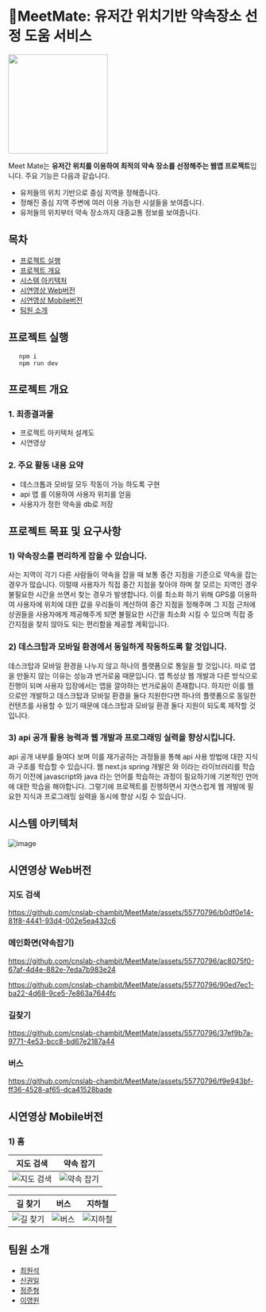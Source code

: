 
# 🚩MeetMate: 유저간 위치기반 약속장소 선정 도움 서비스

<img src="https://user-images.githubusercontent.com/91197026/221325291-56096cd9-a768-4ad0-9447-7fcbebc9052f.png" width="200" height="200"/>

Meet Mate는 **유저간 위치를 이용하여 최적의 약속 장소를 선정해주는 웹앱 프로젝트**입니다.
주요 기능은 다음과 같습니다.
   - 유저들의 위치 기반으로 중심 지역을 정해줍니다.
   - 정해진 중심 지역 주변에 여러 이용 가능한 시설들을 보여줍니다.
   - 유저들의 위치부터 약속 장소까지 대중교통 정보를 보여줍니다.

## 목차

   - [프로젝트 실행](#프로젝트-실행)
   - [프로젝트 개요](#프로젝트-개요)
   - [시스템 아키텍처](#시스템-아키텍처)
   - [시연영상 Web버전](#시연영상-Web버전)
   - [시연영상 Mobile버전](#시연영상-Mobile버전)
   - [팀원 소개](#팀원-소개)

## 프로젝트 실행
   ```
      npm i
      npm run dev
   ```
   
## 프로젝트 개요
### 1. 최종결과물
   - 프로젝트 아키텍처 설계도
   - 시연영상
### 2. 주요 활동 내용 요약
   - 데스크톱과 모바일 모두 작동이 가능 하도록 구현
   - api 맵 를 이용하여 사용자 위치를 얻음
   - 사용자가 정한 약속을 db로 저장
## 프로젝트 목표 및 요구사항
### 1) 약속장소를 편리하게 잡을 수 있습니다.
사는 지역이 각기 다른 사람들이 약속을 잡을 때 보통 중간 지점을 기준으로 약속을 잡는 경우가 많습니다. 이럴때 사용자가 직접 중간 지점을 찾아야 하며 잘 모르는 지역인 경우 불필요한 시간을 쓰면서 찾는 경우가 발생합니다. 이를 최소화 하기 위해 GPS를 이용하여 사용자에 위치에 대한 값을 우리들이 계산하여 중간 지점을 정해주며 그 지점 근처에 상권들을 사용자에게 제공해주게 되면 불필요한 시간을 최소화 시킬 수 있으며 직접 중간지점을 찾지 않아도 되는 편리함을 제공할 계획입니다.
### 2) 데스크탑과 모바일 환경에서 동일하게 작동하도록 할 것입니다. 
데스크탑과 모바일 환경을 나누지 않고 하나의 플랫폼으로 통일을 할 것입니다. 따로 앱을 만들지 않는 이유는 성능과 번거로움 때문입니다. 앱 특성상 웹 개발과 다른 방식으로 진행이 되며 사용자 입장에서는 앱을 깔야하는 번거로움이 존재합니다. 하지만 이를 웹으로만 개발하고 데스크탑과 모바일 환경을 둘다 지원한다면 하나의 플랫폼으로 동일한 컨텐츠를 사용할 수 있기 때문에 데스크탑과 모바일 환경 둘다 지원이 되도록 제작할 것입니다.
### 3) api 공개 활용 능력과 웹 개발과 프로그래밍 실력을 향상시킵니다. 
api 공개 내부를 들여다 보며 이를 재가공하는 과정들을 통해 api 사용 방법에 대한 지식과 구조를 학습할 수 있습니다. 웹 next.js spring 개발은 와 이라는 라이브러리를 학습하기 이전에 javascript와 java 라는 언어를 학습하는 과정이 필요하기에 기본적인 언어에 대한 학습을 해야합니다. 그렇기에 프로젝트를 진행하면서 자연스럽게 웹 개발에 필요한 지식과 프로그래밍 실력을 동시에 향상 시킬 수 있습니다.

## 시스템 아키텍처
![image](https://user-images.githubusercontent.com/91197026/222876640-7233898d-b072-4278-840b-4dc42289b505.png)


## 시연영상 Web버전
 
### 지도 검색


https://github.com/cnslab-chambit/MeetMate/assets/55770796/b0df0e14-81f8-4441-93d4-002e5ea432c6



### 메인화면(약속잡기)


https://github.com/cnslab-chambit/MeetMate/assets/55770796/ac8075f0-67af-4d4e-882e-7eda7b983e24

https://github.com/cnslab-chambit/MeetMate/assets/55770796/90ed7ec1-ba22-4d68-9ce5-7e863a7644fc


### 길찾기


https://github.com/cnslab-chambit/MeetMate/assets/55770796/37ef9b7a-9771-4e53-bcc8-bd67e2187a44

### 버스
     

https://github.com/cnslab-chambit/MeetMate/assets/55770796/f9e943bf-ff36-4528-af65-dca41528bade
   
## 시연영상 Mobile버전

### 1) 홈
| 지도 검색 | 약속 잡기|
| ------ | ------ | 
| ![지도 검색](https://github.com/cnslab-chambit/MeetMate/assets/55770796/5b04d2f0-85ad-4492-a43e-c9daff54f6cb0) | ![약속 잡기](https://github.com/cnslab-chambit/MeetMate/assets/55770796/2075b0e6-0c8c-4e1c-8cc9-cc3eb86da0c5) |

| 길 찾기 | 버스 | 지하철 |
|-------|------|---------|
| ![길 찾기](https://github.com/cnslab-chambit/MeetMate/assets/55770796/e6067c86-d538-4b3b-9e2e-efbc26294cfa) | ![버스](https://github.com/cnslab-chambit/MeetMate/assets/55770796/e6e12abf-aed8-4e1e-bd97-073a9cb1c419) | ![지하철](https://github.com/cnslab-chambit/MeetMate/assets/55770796/c4542498-7a34-4d54-a73f-b7851c1b484c) |

   

## 팀원 소개
- [최원석](https://github.com/c0c0pang)
- [신권일](https://github.com/shin5774)
- [정준형](https://github.com/jungjunhyung99)
- [이영원](https://github.com/dlduddnjs198)
